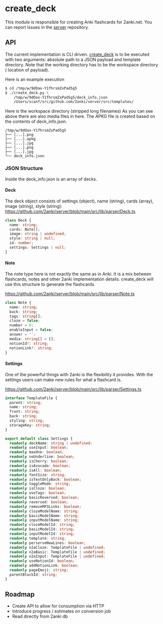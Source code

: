 # create_deck

This module is responsible for creating Anki flashcards for 2anki.net.
You can report issues in the [server](https://github.com/2anki/server/issues) repository.

## API

The current implementation is CLI driven. [create_deck](./create_deck.py) is to
be executed with two arguments: absolute path to a JSON payload and template
directory. Note that the working directory has to be the workspace directory (
location of payload).

Here is an example execution

```bash
$ cd /tmp/w/9dOax-Y1fhrsmZxPad5g5
$ ./create_deck.py \
    /tmp/w/9dOax-Y1fhrsmZxPad5g5/deck_info.json
    /Users/scanf/src/github.com/2anki/server/src/templates/
```

Here is the workspace directory (stripped long filenames)
As you can see above there are also media files in here. The APKG file is
created based on the contents of deck_info.json.

```
/tmp/w/9dOax-Y1fhrsmZxPad5g5
├── [...].png
├── [...].apkg
├── [...].jpg
├── [...].png
├── [...].jpg
└── deck_info.json
```

### JSON Structure

Inside the deck_info.json is an array of decks.

#### Deck

The deck object consists of settings (object), name (string), cards (array),
image (string), style (string):
https://github.com/2anki/server/blob/main/src/lib/parser/Deck.ts

```typescript
class Deck {
  name: string;
  cards: Note[];
  image: string | undefined;
  style: string | null;
  id: number;
  settings: Settings | null;
}
```

#### Note

The note type here is not exactly the same as in Anki. It is a mix between
flashcards, notes and other 2anki implementation details. create_deck will use
this structure to generate the flashcards.

https://github.com/2anki/server/blob/main/src/lib/parser/Note.ts

```typescript
class Note {
  name: string;
  back: string;
  tags: string[];
  cloze = false;
  number = 0;
  enableInput = false;
  answer = '';
  media: string[] = [];
  notionId?: string;
  notionLink?: string;
}
```

#### Settings

One of the powerful things with 2anki is the flexibility it provides. With the
settings users can make new rules for what a flashcard is.

https://github.com/2anki/server/blob/main/src/lib/parser/Settings.ts

```typescript
interface TemplateFile {
  parent: string;
  name: string;
  front: string;
  back: string;
  styling: string;
  storageKey: string;
}

export default class Settings {
  readonly deckName: string | undefined;
  readonly useInput: boolean;
  readonly maxOne: boolean;
  readonly noUnderline: boolean;
  readonly isCherry: boolean;
  readonly isAvocado: boolean;
  readonly isAll: boolean;
  readonly fontSize: string;
  readonly isTextOnlyBack: boolean;
  readonly toggleMode: string;
  readonly isCloze: boolean;
  readonly useTags: boolean;
  readonly basicReversed: boolean;
  readonly reversed: boolean;
  readonly removeMP3Links: boolean;
  readonly clozeModelName: string;
  readonly basicModelName: string;
  readonly inputModelName: string;
  readonly clozeModelId: string;
  readonly basicModelId: string;
  readonly inputModelId: string;
  readonly template: string;
  readonly perserveNewLines: boolean;
  readonly n2aCloze: TemplateFile | undefined;
  readonly n2aBasic: TemplateFile | undefined;
  readonly n2aInput: TemplateFile | undefined;
  readonly useNotionId: boolean;
  readonly addNotionLink: boolean;
  readonly pageEmoji: string;
  parentBlockId: string;
}
```

## Roadmap

- Create API to allow for consumption via HTTP
- Introduce progress / estimates on conversion job
- Read directly from 2anki db
